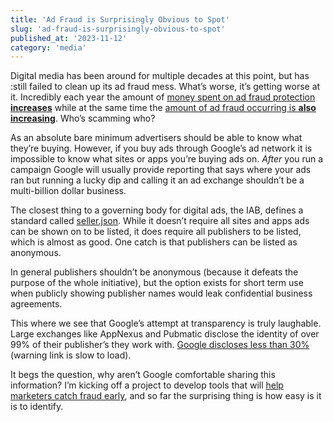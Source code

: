 ```yaml
---
title: 'Ad Fraud is Surprisingly Obvious to Spot'
slug: 'ad-fraud-is-surprisingly-obvious-to-spot'
published_at: '2023-11-12'
category: 'media'
---
```


Digital media has been around for multiple decades at this point, but has :still failed to clean up its ad fraud mess. What’s worse, it’s getting worse at it. Incredibly each year the amount of [money spent on ad fraud protection **increases**](https://finance.yahoo.com/news/integral-ad-science-holding-corp-232121188.html) while at the same time the [amount of ad fraud occurring is **also increasing**](https://blog.optickssecurity.com/2023-ad-fraud-report-key-findings). Who’s scamming who?

As an absolute bare minimum advertisers should be able to know what they’re buying. However, if you buy ads through Google’s ad network it is impossible to know what sites or apps you’re buying ads on. *After* you run a campaign Google will usually provide reporting that says where your ads ran but running a lucky dip and calling it an ad exchange shouldn’t be a multi-billion dollar business.

The closest thing to a governing body for digital ads, the IAB, defines a standard called [seller.json](https://iabtechlab.com/sellers-json/). While it doesn’t require all sites and apps ads can be shown on to be listed, it does require all publishers to be listed, which is almost as good. One catch is that publishers can be listed as anonymous.

In general publishers shouldn’t be anonymous (because it defeats the purpose of the whole initiative), but the option exists for short term use when publicly showing publisher names would leak confidential business agreements.

This where we see that Google’s attempt at transparency is truly laughable. Large exchanges like AppNexus and Pubmatic disclose the identity of over 99% of their publisher’s they work with. [Google discloses less than 30%](https://badvertising.io/) (warning link is slow to load).

It begs the question, why aren’t Google comfortable sharing this information? I’m kicking off a project to develop tools that will [help marketers catch fraud early](https://www.linklooper.com/), and so far the surprising thing is how easy is it is to identify.